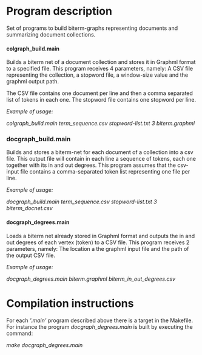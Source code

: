 # Program description

 Set of programs to build biterm-graphs representing documents and summarizing document collections. 

#### **colgraph_build.main**
Builds a biterm net of a document collection and stores it in Graphml format to a specified file. 
This program receives 4 parameters, namely: A CSV file representing the collection, a stopword file, a window-size value and the graphml output path. 

The CSV file contains one document per line and then a comma separated list of tokens in each one.  The stopword file contains one stopword per line.

*Example of usage:* 

*colgraph_build.main term_sequence.csv stopword-list.txt 3 biterm.graphml*

### **docgraph_build.main**
Builds and stores a biterm-net for each document of a collection into a csv file. This output file will contain in each line a
sequence of tokens, each one together with its in and out degrees. This program assumes that the csv-input file contains
a comma-separated token list representing one file per line.

*Example of usage:* 

*docgraph_build.main term_sequence.csv stopword-list.txt 3 biterm_docnet.csv*

#### **docgraph_degrees.main**
Loads  a biterm net already stored in Graphml format and outputs the in and out degrees of each vertex (token) to a CSV file.
This program receives 2 parameters, namely: The location a the graphml input file and the path of the output CSV file.

*Example of usage:* 

*docgraph_degrees.main biterm.graphml biterm_in_out_degrees.csv*

# Compilation instructions

For each *'.main'* program described above there is a target in the Makefile. For instance the program *docgraph_degrees.main* is built by executing the command:

*make docgraph_degrees.main*

